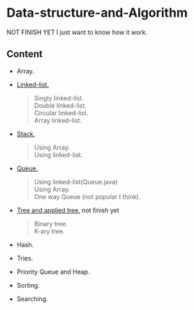 # Data-structure-and-Algorithm
 NOT FINISH YET
 I just want to know how it work.
## **Content** 
  - Array.
  - [Linked-list.](https://github.com/itsmebabysmiley/Data-structure-and-Algorithm/tree/master/Linkedlist)
    > Singly linked-list.\
    > Double linked-list.\
    > Circular linked-list.\
    > Array linked-list.
  - [Stack.](https://github.com/itsmebabysmiley/Data-structure-and-Algorithm/tree/master/Stack)
    >Using Array.\
    >Using linked-list.
  - [Queue.](https://github.com/itsmebabysmiley/Data-structure-and-Algorithm/tree/master/Queue)
    >Using linked-list(Queue.java)\
    >Using Array.\
    >One way Queue (not popular I think).
  - [Tree and applied tree.](https://github.com/itsmebabysmiley/Data-structure-and-Algorithm/tree/master/Tree) not finish yet
    >Binary tree.\
    >K-ary tree.
    
  - Hash.
  - Tries.
  - Priority Queue and Heap.
  - Sorting.
  - Searching.
  
  
